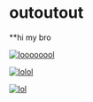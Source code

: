 # outoutout
**hi my bro




[![loooooool](https://encrypted-tbn0.gstatic.com/images?q=tbn:ANd9GcRdA-v-lni7N3KnIOjM07Ur3kuh-iIZ8VhU__WSPmNVAzmaO04LDw)](https://www.youtube.com/watch?v=Tsy4fmePKc4)


[![lolol](http://cfile28.uf.tistory.com/image/2346403A57BCCE5D19AC80)](https://www.youtube.com/watch?v=FllOfdWoQss)


[![lol](https://www.google.co.kr/url?sa=i&rct=j&q=&esrc=s&source=images&cd=&cad=rja&uact=8&ved=0ahUKEwiU_pOym9DUAhUEjZQKHclwBKIQjRwIBw&url=https%3A%2F%2Fwww.youtube.com%2Fwatch%3Fv%3DEen-SjRJtTc&psig=AFQjCNHgrTZtGUmiEsvPN0QEMuTafeOo9g&ust=1498178268617129)](https://www.youtube.com/watch?v=czQLltx17Go)
